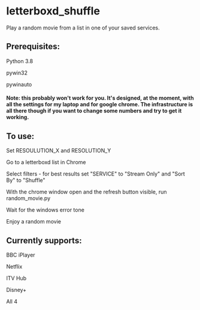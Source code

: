 # letterboxd_shuffle
Play a random movie from a list in one of your saved services.

## Prerequisites:

Python 3.8

pywin32

pywinauto



#### Note: this probably won't work for you. It's designed, at the moment, with all the settings for my laptop and for google chrome. The infrastructure is all there though if you want to change some numbers and try to get it working.

## To use:

Set RESOULUTION_X and RESOLUTION_Y

Go to a letterboxd list in Chrome

Select filters - for best results set "SERVICE" to "Stream Only" and "Sort By" to "Shuffle"

With the chrome window open and the refresh button visible, run random_movie.py

Wait for the windows error tone

Enjoy a random movie



## Currently supports:

BBC iPlayer

Netflix

ITV Hub

Disney+

All 4
